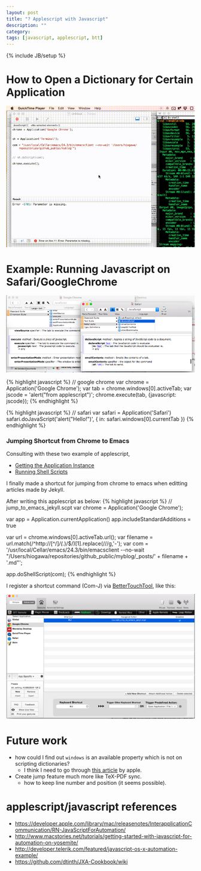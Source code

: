 ```yaml
---
layout: post
title: "? Applescript with Javascript"
description: ""
category: 
tags: [javascript, applescript, btt]
---
```

{% include JB/setup %}

# How to Open a Dictionary for Certain Application

<img src='/assets/images/applescript0.gif' width='600' height='auto'>

# Example: Running Javascript on Safari/GoogleChrome
<img src='/assets/images/applescript1.png' width='800' height='auto'>

{% highlight javascript %}
// google chrome
var chrome = Application('Google Chrome');
var tab    =  chrome.windows[0].activeTab;
var jscode = 'alert("from applescript")';
chrome.execute(tab, {javascript: jscode});
{% endhighlight %}

{% highlight javascript %}
// safari
var safari = Application('Safari')
safari.doJavaScript('alert("Hello!")', { in: safari.windows[0].currentTab })
{% endhighlight %}

### Jumping Shortcut from Chrome to Emacs

Consulting with these two example of applescript,

- [Getting the Application Instance](https://github.com/dtinth/JXA-Cookbook/wiki/Getting-the-Application-Instance)
- [Running Shell Scripts](https://github.com/dtinth/JXA-Cookbook/wiki/Shell-and-CLI-Interactions)

I finally made a shortcut for jumping from chrome to emacs when editting articles
made by Jekyll.

After writing this applescript as below:
{% highlight javascript %}
// jump_to_emacs_jekyll.scpt
var chrome = Application('Google Chrome');

var app = Application.currentApplication()
app.includeStandardAdditions = true

var url = chrome.windows[0].activeTab.url();
var filename = url.match(/^http:\/\/[^\/]*\/(.*)\/$/)[1].replace(/\//g,'-');
var com = '/usr/local/Cellar/emacs/24.3/bin/emacsclient --no-wait "/Users/hiogawa/repositories/github_public/myblog/_posts/' + filename + '.md"';

app.doShellScript(com);
{% endhighlight %}

I register a shortcut command (Com-J) via [BetterTouchTool](http://www.bettertouchtool.net/),
like this:

<img src='/assets/images/applescript2.png' width='600' height='auto'>


# Future work

- how could I find out `windows` is an available property which is not on scripting dictionaries?
  - I think I need to go through [this article](https://developer.apple.com/library/mac/releasenotes/InterapplicationCommunication/RN-JavaScriptForAutomation/) by apple.
- Create jump feature much more like TeX-PDF sync.
  - how to keep line number and position (it seems possible).


# applescript/javascript references

- <https://developer.apple.com/library/mac/releasenotes/InterapplicationCommunication/RN-JavaScriptForAutomation/>
- <http://www.macstories.net/tutorials/getting-started-with-javascript-for-automation-on-yosemite/>
- <http://developer.telerik.com/featured/javascript-os-x-automation-example/>
- <https://github.com/dtinth/JXA-Cookbook/wiki>

